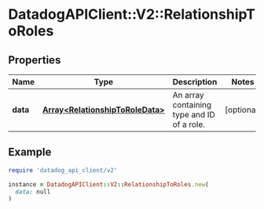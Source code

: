# DatadogAPIClient::V2::RelationshipToRoles

## Properties

| Name     | Type                                                                 | Description                                | Notes      |
| -------- | -------------------------------------------------------------------- | ------------------------------------------ | ---------- |
| **data** | [**Array&lt;RelationshipToRoleData&gt;**](RelationshipToRoleData.md) | An array containing type and ID of a role. | [optional] |

## Example

```ruby
require 'datadog_api_client/v2'

instance = DatadogAPIClient::V2::RelationshipToRoles.new(
  data: null
)
```
